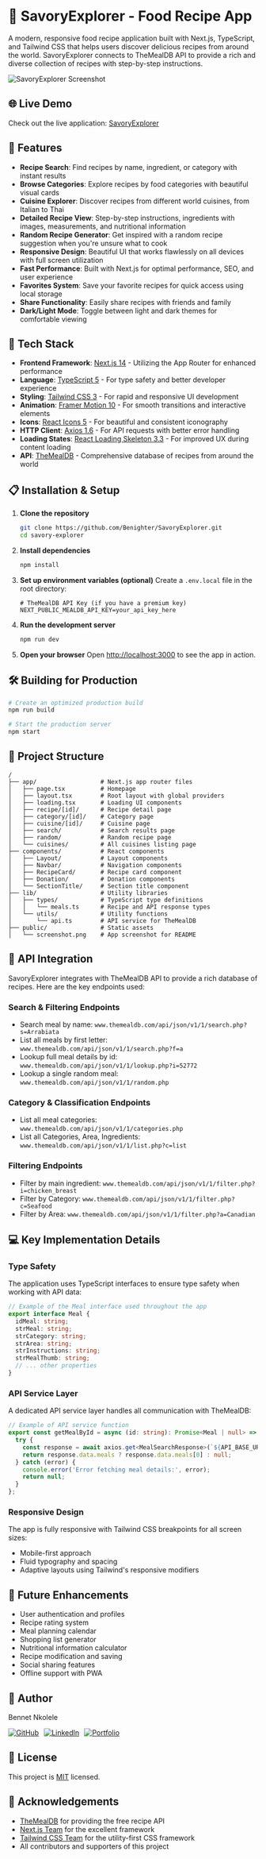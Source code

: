 # 🍲 SavoryExplorer - Food Recipe App

A modern, responsive food recipe application built with Next.js, TypeScript, and Tailwind CSS that helps users discover delicious recipes from around the world. SavoryExplorer connects to TheMealDB API to provide a rich and diverse collection of recipes with step-by-step instructions.

![SavoryExplorer Screenshot](/public/screenshot.png)

## 🌐 Live Demo

Check out the live application: [SavoryExplorer](https://savory-explorer.vercel.app/)

## 🌟 Features

- **Recipe Search**: Find recipes by name, ingredient, or category with instant results
- **Browse Categories**: Explore recipes by food categories with beautiful visual cards
- **Cuisine Explorer**: Discover recipes from different world cuisines, from Italian to Thai
- **Detailed Recipe View**: Step-by-step instructions, ingredients with images, measurements, and nutritional information
- **Random Recipe Generator**: Get inspired with a random recipe suggestion when you're unsure what to cook
- **Responsive Design**: Beautiful UI that works flawlessly on all devices with full screen utilization
- **Fast Performance**: Built with Next.js for optimal performance, SEO, and user experience
- **Favorites System**: Save your favorite recipes for quick access using local storage
- **Share Functionality**: Easily share recipes with friends and family
- **Dark/Light Mode**: Toggle between light and dark themes for comfortable viewing

## 🚀 Tech Stack

- **Frontend Framework**: [Next.js 14](https://nextjs.org/) - Utilizing the App Router for enhanced performance
- **Language**: [TypeScript 5](https://www.typescriptlang.org/) - For type safety and better developer experience
- **Styling**: [Tailwind CSS 3](https://tailwindcss.com/) - For rapid and responsive UI development
- **Animation**: [Framer Motion 10](https://www.framer.com/motion/) - For smooth transitions and interactive elements
- **Icons**: [React Icons 5](https://react-icons.github.io/react-icons/) - For beautiful and consistent iconography
- **HTTP Client**: [Axios 1.6](https://axios-http.com/) - For API requests with better error handling
- **Loading States**: [React Loading Skeleton 3.3](https://www.npmjs.com/package/react-loading-skeleton) - For improved UX during content loading
- **API**: [TheMealDB](https://www.themealdb.com/api.php) - Comprehensive database of recipes from around the world

## 📋 Installation & Setup

1. **Clone the repository**
   ```bash
   git clone https://github.com/Benighter/SavoryExplorer.git
   cd savory-explorer
   ```

2. **Install dependencies**
   ```bash
   npm install
   ```

3. **Set up environment variables (optional)**
   Create a `.env.local` file in the root directory:
   ```
   # TheMealDB API Key (if you have a premium key)
   NEXT_PUBLIC_MEALDB_API_KEY=your_api_key_here
   ```

4. **Run the development server**
   ```bash
   npm run dev
   ```

5. **Open your browser**
   Open [http://localhost:3000](http://localhost:3000) to see the app in action.

## 🛠️ Building for Production

```bash
# Create an optimized production build
npm run build

# Start the production server
npm start
```

## 🧩 Project Structure

```
/
├── app/                  # Next.js app router files
│   ├── page.tsx          # Homepage
│   ├── layout.tsx        # Root layout with global providers
│   ├── loading.tsx       # Loading UI components
│   ├── recipe/[id]/      # Recipe detail page
│   ├── category/[id]/    # Category page
│   ├── cuisine/[id]/     # Cuisine page
│   ├── search/           # Search results page
│   ├── random/           # Random recipe page
│   └── cuisines/         # All cuisines listing page
├── components/           # React components
│   ├── Layout/           # Layout components
│   ├── Navbar/           # Navigation components 
│   ├── RecipeCard/       # Recipe card component
│   ├── Donation/         # Donation components
│   └── SectionTitle/     # Section title component
├── lib/                  # Utility libraries
│   ├── types/            # TypeScript type definitions
│   │   └── meals.ts      # Recipe and API response types
│   └── utils/            # Utility functions
│       └── api.ts        # API service for TheMealDB
├── public/               # Static assets
│   └── screenshot.png    # App screenshot for README
```

## 📱 API Integration

SavoryExplorer integrates with TheMealDB API to provide a rich database of recipes. Here are the key endpoints used:

### Search & Filtering Endpoints
- Search meal by name: `www.themealdb.com/api/json/v1/1/search.php?s=Arrabiata`
- List all meals by first letter: `www.themealdb.com/api/json/v1/1/search.php?f=a`
- Lookup full meal details by id: `www.themealdb.com/api/json/v1/1/lookup.php?i=52772`
- Lookup a single random meal: `www.themealdb.com/api/json/v1/1/random.php`

### Category & Classification Endpoints
- List all meal categories: `www.themealdb.com/api/json/v1/1/categories.php`
- List all Categories, Area, Ingredients: `www.themealdb.com/api/json/v1/1/list.php?c=list`

### Filtering Endpoints
- Filter by main ingredient: `www.themealdb.com/api/json/v1/1/filter.php?i=chicken_breast`
- Filter by Category: `www.themealdb.com/api/json/v1/1/filter.php?c=Seafood`
- Filter by Area: `www.themealdb.com/api/json/v1/1/filter.php?a=Canadian`

## 💻 Key Implementation Details

### Type Safety
The application uses TypeScript interfaces to ensure type safety when working with API data:

```typescript
// Example of the Meal interface used throughout the app
export interface Meal {
  idMeal: string;
  strMeal: string;
  strCategory: string;
  strArea: string;
  strInstructions: string;
  strMealThumb: string;
  // ... other properties
}
```

### API Service Layer
A dedicated API service layer handles all communication with TheMealDB:

```typescript
// Example of API service function
export const getMealById = async (id: string): Promise<Meal | null> => {
  try {
    const response = await axios.get<MealSearchResponse>(`${API_BASE_URL}/lookup.php?i=${id}`);
    return response.data.meals ? response.data.meals[0] : null;
  } catch (error) {
    console.error('Error fetching meal details:', error);
    return null;
  }
};
```

### Responsive Design
The app is fully responsive with Tailwind CSS breakpoints for all screen sizes:
- Mobile-first approach
- Fluid typography and spacing
- Adaptive layouts using Tailwind's responsive modifiers

## 🧪 Future Enhancements

- User authentication and profiles
- Recipe rating system
- Meal planning calendar
- Shopping list generator
- Nutritional information calculator
- Recipe modification and saving
- Social sharing features
- Offline support with PWA

## 👤 Author

Bennet Nkolele

<div style="display: flex; gap: 10px;">
  <a href="https://github.com/Benighter" title="GitHub">
    <img src="https://img.shields.io/badge/GitHub-Benighter-blue?style=for-the-badge&logo=github" alt="GitHub"/>
  </a>
  <a href="https://www.linkedin.com/in/bennet-nkolele-321285249/" title="LinkedIn">
    <img src="https://img.shields.io/badge/LinkedIn-Bennet_Nkolele-blue?style=for-the-badge&logo=linkedin" alt="LinkedIn"/>
  </a>
  <a href="https://react-personal-portfolio-alpha.vercel.app/" title="Portfolio">
    <img src="https://img.shields.io/badge/Portfolio-My_Work-blue?style=for-the-badge" alt="Portfolio"/>
  </a>
</div>

## 📝 License

This project is [MIT](LICENSE) licensed.

## 🙏 Acknowledgements

- [TheMealDB](https://www.themealdb.com/) for providing the free recipe API
- [Next.js Team](https://nextjs.org/) for the excellent framework
- [Tailwind CSS Team](https://tailwindcss.com/) for the utility-first CSS framework
- All contributors and supporters of this project 